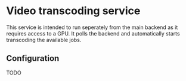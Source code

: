 # Video transcoding service

This service is intended to run seperately from the main backend as it requires access to a GPU. It polls the backend and automatically starts transcoding the available jobs.

## Configuration

TODO
